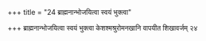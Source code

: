 +++
title = "24 ब्राह्मनान्भोजयित्वा स्वयं भुक्त्वा"

+++
ब्राह्मनान्भोजयित्वा स्वयं भुक्त्वा केशश्मश्रुरोमनखानि वापयीत शिखावर्जम् २४